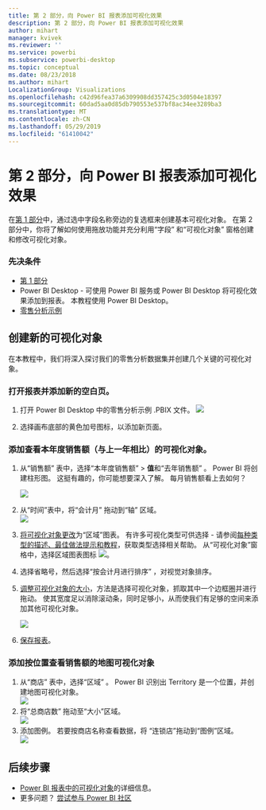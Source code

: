 ```yaml
---
title: 第 2 部分，向 Power BI 报表添加可视化效果
description: 第 2 部分，向 Power BI 报表添加可视化效果
author: mihart
manager: kvivek
ms.reviewer: ''
ms.service: powerbi
ms.subservice: powerbi-desktop
ms.topic: conceptual
ms.date: 08/23/2018
ms.author: mihart
LocalizationGroup: Visualizations
ms.openlocfilehash: c42d96fea37a6309908dd357425c3d0504e18397
ms.sourcegitcommit: 60dad5aa0d85db790553e537bf8ac34ee3289ba3
ms.translationtype: MT
ms.contentlocale: zh-CN
ms.lasthandoff: 05/29/2019
ms.locfileid: "61410042"
---
```

# <a name="part-2-add-visualizations-to-a-power-bi-report"></a>第 2 部分，向 Power BI 报表添加可视化效果
在[第 1 部分](power-bi-report-add-visualizations-ii.md)中，通过选中字段名称旁边的复选框来创建基本可视化对象。  在第 2 部分中，你将了解如何使用拖放功能并充分利用“字段”  和“可视化对象”  窗格创建和修改可视化对象。

### <a name="prerequisites"></a>先决条件
- [第 1 部分](power-bi-report-add-visualizations-ii.md)
- Power BI Desktop - 可使用 Power BI 服务或 Power BI Desktop 将可视化效果添加到报表。 本教程使用 Power BI Desktop。 
- [零售分析示例](http://download.microsoft.com/download/9/6/D/96DDC2FF-2568-491D-AAFA-AFDD6F763AE3/Retail%20Analysis%20Sample%20PBIX.pbix)

## <a name="create-a-new-visualization"></a>创建新的可视化对象
在本教程中，我们将深入探讨我们的零售分析数据集并创建几个关键的可视化对象。

### <a name="open-a-report-and-add-a-new-blank-page"></a>打开报表并添加新的空白页。
1. 打开 Power BI Desktop 中的零售分析示例 .PBIX 文件。 
   ![](media/power-bi-report-add-visualizations-ii/power-bi-open-desktop.png)   

2. 选择画布底部的黄色加号图标，以添加新页面。

### <a name="add-a-visualization-that-looks-at-this-years-sales-compared-to-last-year"></a>添加查看本年度销售额（与上一年相比）的可视化对象。
1. 从“销售额”  表中，选择“本年度销售额”   > **值**和“去年销售额”  。 Power BI 将创建柱形图。  这挺有趣的，你可能想要深入了解。 每月销售额看上去如何？  
   
   ![](media/power-bi-report-add-visualizations-ii/power-bi-barchart.png)
2. 从“时间”表中，将“会计月”  拖动到“轴”  区域。  
   ![](media/power-bi-report-add-visualizations-ii/power-bi-month.png)
3. [将可视化对象更改](power-bi-report-change-visualization-type.md)为“区域”图表。  有许多可视化类型可供选择 - 请参阅[每种类型的描述、最佳做法提示和教程](power-bi-visualization-types-for-reports-and-q-and-a.md)，获取类型选择相关帮助。 从“可视化对象”窗格中，选择区域图表图标 ![](media/power-bi-report-add-visualizations-ii/power-bi-areachart.png)。
4. 选择省略号，然后选择“按会计月进行排序”  ，对视觉对象排序。
5. [调整可视化对象的大小](power-bi-visualization-move-and-resize.md)，方法是选择可视化对象，抓取其中一个边框圈并进行拖动。 使其宽度足以消除滚动条，同时足够小，从而使我们有足够的空间来添加其他可视化对象。
   
   ![](media/power-bi-report-add-visualizations-ii/pbi_part2_7b.png)
6. [保存报表](../service-report-save.md)。

### <a name="add-a-map-visualization-that-looks-at-sales-by-location"></a>添加按位置查看销售额的地图可视化对象
1. 从“商店”  表中，选择“区域”  。 Power BI 识别出 Territory 是一个位置，并创建地图可视化对象。  
   ![](media/power-bi-report-add-visualizations-ii/power-bi-map.png)
2. 将“总商店数”  拖动至“大小”区域。  
   ![](media/power-bi-report-add-visualizations-ii/power-bi-map2.png)
3. 添加图例。  若要按商店名称查看数据，将  “连锁店”拖动到“图例”区域。  
   ![](media/power-bi-report-add-visualizations-ii/power-bi-legend.png)

## <a name="next-steps"></a>后续步骤
* [Power BI 报表中的可视化对象](power-bi-report-visualizations.md)的详细信息。  
* 更多问题？ [尝试参与 Power BI 社区](http://community.powerbi.com/)

